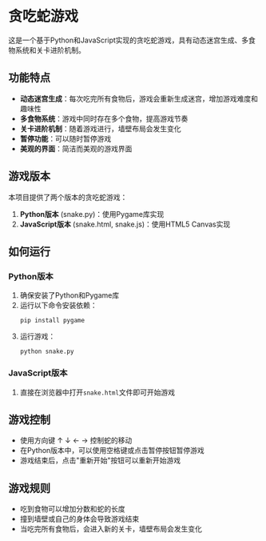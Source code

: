 # 贪吃蛇游戏

这是一个基于Python和JavaScript实现的贪吃蛇游戏，具有动态迷宫生成、多食物系统和关卡进阶机制。

## 功能特点

- **动态迷宫生成**：每次吃完所有食物后，游戏会重新生成迷宫，增加游戏难度和趣味性
- **多食物系统**：游戏中同时存在多个食物，提高游戏节奏
- **关卡进阶机制**：随着游戏进行，墙壁布局会发生变化
- **暂停功能**：可以随时暂停游戏
- **美观的界面**：简洁而美观的游戏界面

## 游戏版本

本项目提供了两个版本的贪吃蛇游戏：

1. **Python版本** (snake.py)：使用Pygame库实现
2. **JavaScript版本** (snake.html, snake.js)：使用HTML5 Canvas实现

## 如何运行

### Python版本

1. 确保安装了Python和Pygame库
2. 运行以下命令安装依赖：
   ```
   pip install pygame
   ```
3. 运行游戏：
   ```
   python snake.py
   ```

### JavaScript版本

1. 直接在浏览器中打开`snake.html`文件即可开始游戏

## 游戏控制

- 使用方向键 ↑ ↓ ← → 控制蛇的移动
- 在Python版本中，可以使用空格键或点击暂停按钮暂停游戏
- 游戏结束后，点击"重新开始"按钮可以重新开始游戏

## 游戏规则

- 吃到食物可以增加分数和蛇的长度
- 撞到墙壁或自己的身体会导致游戏结束
- 当吃完所有食物后，会进入新的关卡，墙壁布局会发生变化